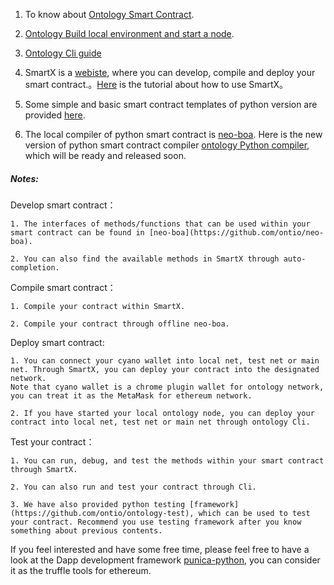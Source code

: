 1. To know about [Ontology Smart Contract](https://github.com/ontio/ontology-smartcontract).

2. [Ontology Build local environment and start a node](https://github.com/ontio/ontology).

3. [Ontology Cli guide](https://github.com/ontio/ontology/blob/master/docs/specifications/cli_user_guide.md)

4. SmartX is a [webiste](https://smartx.ont.io/), where you can develop, compile and deploy your smart contract.。[Here](https://ontio.github.io/documentation/SmartX_Tutorial_en.html) is the tutorial about how to use SmartX。

5. Some simple and basic smart contract templates of python version are provided [here](https://github.com/ONT-Avocados/python-template).

6. The local compiler of python smart contract is [neo-boa](https://github.com/ontio/neo-boa). Here is the new version of python smart contract compiler [ontology Python compiler](https://github.com/ontio/ontology-python-compiler), which will be ready and released soon.



##### Notes:

Develop smart contract：
```
1. The interfaces of methods/functions that can be used within your smart contract can be found in [neo-boa](https://github.com/ontio/neo-boa).

2. You can also find the available methods in SmartX through auto-completion.
```

Compile smart contract：
```
1. Compile your contract within SmartX.

2. Compile your contract through offline neo-boa.
```

Deploy smart contract:
```
1. You can connect your cyano wallet into local net, test net or main net. Through SmartX, you can deploy your contract into the designated network.
Note that cyano wallet is a chrome plugin wallet for ontology network, you can treat it as the MetaMask for ethereum network. 

2. If you have started your local ontology node, you can deploy your contract into local net, test net or main net through ontology Cli.
```

Test your contract：
```
1. You can run, debug, and test the methods within your smart contract through SmartX.

2. You can also run and test your contract through Cli.

3. We have also provided python testing [framework](https://github.com/ontio/ontology-test), which can be used to test your contract. Recommend you use testing framework after you know something about previous contents.
```



If you feel interested and have some free time, please feel free to have a look at the Dapp development framework [punica-python](https://github.com/ontio-community/punica-python), you can consider it as the truffle tools for ethereum.
